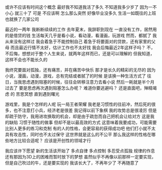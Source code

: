 或许不应该有时间这个概念
最好我不知道我活了多久
不知道我多少岁了
因为一不小心
就三十了
可是
不应该啊
怎么那么突然
好像毕业没多久
生活一如既往的上班
也就换了几家公司

最近的一两年
我断断续续的工作
去年夏末，我辞职到现在
一直没有工作，居然用的是借贷的钱
生活每天几乎是看小说，看动漫，看漫画，玩游戏
然而，都腻了
我从来没有这样过
我会着急于不能控制自己
着急于将要面对的贷款，还有家里的父母
而且最近行情不太好，估计工作也不太好找
我会后悔最近2年这样子吗？
不，不后悔，想想对于整个人生来说，就两年这样而已，还是可以理解的
但我知道，这样不会也不能长久的

我终究要面对孤独，还有痛苦，并在痛苦中快乐
那才是长久的精彩的无尽的
因为小说，漫画，动漫，游戏，总有完结或者腻了的时候
是该换一种生活方式了
往日，当我思虑遇到阻塞的时候，往往会转移注意力去看小说
然后一耗就是半个月过去了
要是思虑再次遇到阻塞怎么办呢？
难道你要逃避吗？
还是直面吧，殚精竭虑 的 苦思冥想
直到遇到曙光

游戏里，我是个怎样的人呢
玩一局王者荣耀
我老是习惯性的往前冲，然后死的很多，也不注意打小兵，经济老是很差
我记得以前下象棋
我的攻势总是很凌厉
但是却疏于防守，我用进攻换取的机会，却是由于疏忽而自己把机会让给对方
这是我的缺陷 习惯于随性的做事 但却不是以最高效的方式
这意味着我要成功，可能需要比别人更多的练习和克制
有的人的性格，会更容易的获得成功吧
他们打小就不太具有攻击性，同时也不太过保守
这世界就是这么的不公平
那么我这样的性格在哪些地方比较合适呢？
应该是开创性的领域才行

我应该许下愿望
新的生活该开始了
多点自律 多点控制 多忍受点孤独
规律的作息
还有那因为3D上的困难而暂时放下的梦想
虽然似乎不再像以前那样一定要实现，但是自己吹过的牛，还是要实现的
我该长大了，不再年少了
不再随意了